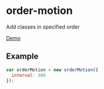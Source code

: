 # order-motion

Add classes in specified order

[Demo]

[Demo]: http://yahsan2.github.io/order-motion/

## Example

```js
var orderMotion = new orderMotion({
  interval: 300
});
